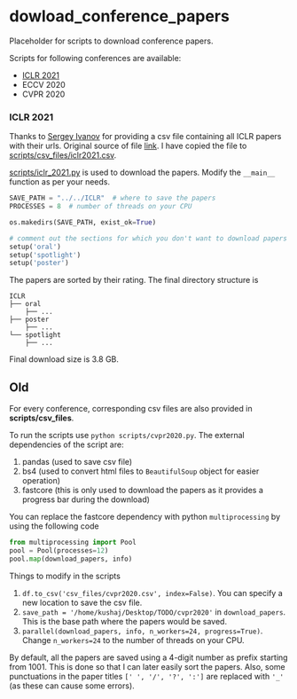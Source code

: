 # dowload_conference_papers
Placeholder for scripts to download conference papers.

Scripts for following conferences are available:
* [ICLR 2021](#ICLR-2021)
* ECCV 2020
* CVPR 2020 

### ICLR 2021
Thanks to [Sergey Ivanov](https://twitter.com/SergeyI49013776) for providing a csv file containing all ICLR papers with their urls. Original source of file [link](https://twitter.com/sergeyi49013776/status/1326218056088039425?lang=en). I have copied the file to [scripts/csv_files/iclr2021.csv](scripts/csv_files/iclr2021.py).

[scripts/iclr_2021.py](scripts/iclr_2021.py) is used to download the papers. Modify the `__main__` function as per your needs.

```python
SAVE_PATH = "../../ICLR"  # where to save the papers
PROCESSES = 8  # number of threads on your CPU

os.makedirs(SAVE_PATH, exist_ok=True)

# comment out the sections for which you don't want to download papers
setup('oral')
setup('spotlight')
setup('poster')
```

The papers are sorted by their rating. The final directory structure is
```
ICLR
├── oral
    ├── ... 
├── poster
    ├── ...
└── spotlight
    ├── ...
```

Final download size is 3.8 GB.

## Old

For every conference, corresponding csv files are also provided in **scripts/csv_files**.

To run the scripts use `python scripts/cvpr2020.py`. The external dependencies of the script are:
1. pandas (used to save csv file)
2. bs4 (used to convert html files to `BeautifulSoup` object for easier operation)
3. fastcore (this is only used to download the papers as it provides a progress bar during the download)

You can replace the fastcore dependency with python `multiprocessing` by using the following code

```python
from multiprocessing import Pool
pool = Pool(processes=12)
pool.map(download_papers, info)
```

Things to modify in the scripts
1. `df.to_csv('csv_files/cvpr2020.csv', index=False)`. You can specify a new location to save the csv file.
2. `save_path = '/home/kushaj/Desktop/TODO/cvpr2020'` in `download_papers`. This is the base path where the papers would be saved.
3. `parallel(download_papers, info, n_workers=24, progress=True)`. Change `n_workers=24` to the number of threads on your CPU.

By default, all the papers are saved using a 4-digit number as prefix starting from 1001. This is done so that I can later easily sort the papers. Also, some punctuations in the paper titles `[' ', '/', '?', ':']` are replaced with `'_'` (as these can cause some errors).